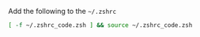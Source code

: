 Add the following to the `~/.zshrc`

```bash
[ -f ~/.zshrc_code.zsh ] && source ~/.zshrc_code.zsh
```
